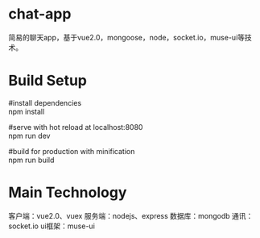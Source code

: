 # chat-app
简易的聊天app，基于vue2.0，mongoose，node，socket.io，muse-ui等技术。

# Build Setup

#install dependencies<br>
npm install

#serve with hot reload at localhost:8080<br>
npm run dev

#build for production with minification<br>
npm run build

# Main Technology
客户端：vue2.0、vuex
服务端：nodejs、express
数据库：mongodb
通讯：socket.io
ui框架：muse-ui
